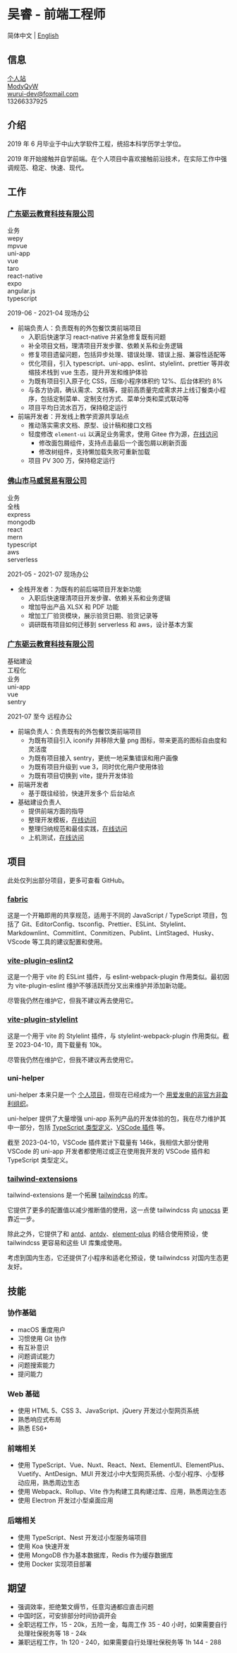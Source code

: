 # 吴睿 - 前端工程师

简体中文 | [English](./index.en-US.md)

## 信息

<div class="flex items-center">
  <iconify-icon icon="carbon:home" class="mr-2"></iconify-icon>
  <a href="https://modyqyw.github.io">个人站</a>
</div>

<div class="flex items-center">
  <iconify-icon icon="carbon:logo-github" class="mr-2"></iconify-icon>
  <a href="https://github.com/ModyQyW">ModyQyW</a>
</div>

<div class="flex items-center">
  <iconify-icon icon="carbon:email" class="mr-2"></iconify-icon>
  <a href="mailto:wurui-dev@foxmail.com">wurui-dev@foxmail.com</a>
</div>

<div class="flex items-center">
  <iconify-icon icon="carbon:phone" class="mr-2"></iconify-icon>
  <span>13266337925</span>
</div>

## 介绍

2019 年 6 月毕业于中山大学软件工程，统招本科学历学士学位。

2019 年开始接触并自学前端。在个人项目中喜欢接触前沿技术，在实际工作中强调规范、稳定、快速、现代。

## 工作

### [广东砺云教育科技有限公司](https://www.millcloud.cn/)

<div class="flex items-center flex-wrap -mt-2">
  <div class="rounded-full bg-gray-100 px-4 mr-2 mt-2">业务</div>
  <div class="rounded-full bg-gray-100 px-4 mr-2 mt-2">wepy</div>
  <div class="rounded-full bg-gray-100 px-4 mr-2 mt-2">mpvue</div>
  <div class="rounded-full bg-gray-100 px-4 mr-2 mt-2">uni-app</div>
  <div class="rounded-full bg-gray-100 px-4 mr-2 mt-2">vue</div>
  <div class="rounded-full bg-gray-100 px-4 mr-2 mt-2">taro</div>
  <div class="rounded-full bg-gray-100 px-4 mr-2 mt-2">react-native</div>
  <div class="rounded-full bg-gray-100 px-4 mr-2 mt-2">expo</div>
  <div class="rounded-full bg-gray-100 px-4 mr-2 mt-2">angular.js</div>
  <div class="rounded-full bg-gray-100 px-4 mr-2 mt-2">typescript</div>
</div>

<p class="text-gray-500 my-2">2019-06 - 2021-04 现场办公</p>

- 前端负责人：负责既有的外包餐饮类前端项目
  - 入职后快速学习 react-native 并紧急修复既有问题
  - 补全项目文档，理清项目开发步骤、依赖关系和业务逻辑
  - 修复项目遗留问题，包括异步处理、错误处理、错误上报、兼容性适配等
  - 优化项目，引入 typescript、uni-app、eslint、stylelint、prettier 等并收缩技术栈到 vue 生态，提升开发和维护体验
  - 为既有项目引入原子化 CSS，压缩小程序体积约 12%、后台体积约 8%
  - 与各方协调，确认需求、文档等，提前高质量完成需求并上线订餐类小程序，包括定制菜单、定制支付方式、菜单分类和菜式联动等
  - 项目平均日流水百万，保持稳定运行
- 前端开发者：开发线上教学资源共享站点
  - 推动落实需求文档、原型、设计稿和接口文档
  - 轻度修改 `element-ui` 以满足业务需求，使用 Gitee 作为源，[在线访问](https://gitee.com/MillCloud/element)
    - 修改面包屑组件，支持点击最后一个面包屑以刷新页面
    - 修改树组件，支持懒加载失败可重新加载
  - 项目 PV 300 万，保持稳定运行

### [佛山市马威贸易有限公司](https://globus-china.com/)

<div class="flex items-center flex-wrap -mt-2">
  <div class="rounded-full bg-gray-100 px-4 mr-2 mt-2">业务</div>
  <div class="rounded-full bg-gray-100 px-4 mr-2 mt-2">全栈</div>
  <div class="rounded-full bg-gray-100 px-4 mr-2 mt-2">express</div>
  <div class="rounded-full bg-gray-100 px-4 mr-2 mt-2">mongodb</div>
  <div class="rounded-full bg-gray-100 px-4 mr-2 mt-2">react</div>
  <div class="rounded-full bg-gray-100 px-4 mr-2 mt-2">mern</div>
  <div class="rounded-full bg-gray-100 px-4 mr-2 mt-2">typescript</div>
  <div class="rounded-full bg-gray-100 px-4 mr-2 mt-2">aws</div>
  <div class="rounded-full bg-gray-100 px-4 mr-2 mt-2">serverless</div>
</div>

<p class="text-gray-500 my-2">2021-05 - 2021-07 现场办公</p>

- 全栈开发者：为既有的前后端项目开发新功能
  - 入职后快速理清项目开发步骤、依赖关系和业务逻辑
  - 增加导出产品 XLSX 和 PDF 功能
  - 增加工厂验货模块，展示验货日期、验货记录等
  - 调研既有项目如何迁移到 serverless 和 aws，设计基本方案

### [广东砺云教育科技有限公司](https://www.millcloud.cn/)

<div class="flex items-center flex-wrap -mt-2">
  <div class="rounded-full bg-gray-100 px-4 mr-2 mt-2">基础建设</div>
  <div class="rounded-full bg-gray-100 px-4 mr-2 mt-2">工程化</div>
  <div class="rounded-full bg-gray-100 px-4 mr-2 mt-2">业务</div>
  <div class="rounded-full bg-gray-100 px-4 mr-2 mt-2">uni-app</div>
  <div class="rounded-full bg-gray-100 px-4 mr-2 mt-2">vue</div>
  <div class="rounded-full bg-gray-100 px-4 mr-2 mt-2">sentry</div>
</div>

<p class="text-gray-500 my-2">2021-07 至今 远程办公</p>

- 前端负责人：负责既有的外包餐饮类前端项目
  - 为既有项目引入 iconify 并移除大量 png 图标，带来更高的图标自由度和灵活度
  - 为既有项目接入 sentry，更统一地采集错误和用户画像
  - 为既有项目升级到 vue 3，同时优化用户使用体验
  - 为既有项目切换到 vite，提升开发体验
- 前端开发者
  - 基于既往经验，快速开发多个 后台站点
- 基础建设负责人
  - 提供前端方面的指导
  - 整理开发模板，[在线访问](https://github.com/MillCloud/presets)
  - 整理归纳规范和最佳实践，[在线访问](https://millcloud.github.io/standard)
  - 上机测试，[在线访问](https://millcloud.github.io/developer-examination/)

## 项目

此处仅列出部分项目，更多可查看 GitHub。

### [fabric](https://github.com/ModyQyW/fabric)

这是一个开箱即用的共享规范，适用于不同的 JavaScript / TypeScript 项目，包括了 Git、EditorConfig、tsconfig、Prettier、ESLint、Stylelint、Markdownlint、Commitlint、Conmitizen、Publint、LintStaged、Husky、VScode 等工具的建议配置和使用。

### [vite-plugin-eslint2](https://github.com/ModyQyW/vite-plugin-eslint2)

这是一个用于 vite 的 ESLint 插件，与 eslint-webpack-plugin 作用类似。最初因为 vite-plugin-eslint 维护不够活跃而分叉出来维护并添加新功能。

尽管我仍然在维护它，但我不建议再去使用它。

### [vite-plugin-stylelint](https://github.com/ModyQyW/vite-plugin-stylelint)

这是一个用于 vite 的 Stylelint 插件，与 stylelint-webpack-plugin 作用类似。截至 2023-04-10，周下载量有 10k。

尽管我仍然在维护它，但我不建议再去使用它。

### uni-helper

uni-helper 本来只是一个 [个人项目](https://github.com/ModyQyW/uni-helper)，但现在已经成为一个 [用爱发电的非官方非盈利组织](https://github.com/uni-helper)。

uni-helper 提供了大量增强 uni-app 系列产品的开发体验的包，我在尽力维护其中一部分，包括 [TypeScript 类型定义](https://github.com/orgs/uni-helper/repositories?q=types&type=all&language=&sort=)、[VSCode 插件](https://github.com/orgs/uni-helper/repositories?q=vscode&type=all&language=&sort=) 等。

截至 2023-04-10，VSCode 插件累计下载量有 146k，我相信大部分使用 VSCode 的 uni-app 开发者都使用过或正在使用我开发的 VSCode 插件和 TypeScript 类型定义。

### [tailwind-extensions](https://github.com/ModyQyW/tailwind-extensions)

tailwind-extensions 是一个拓展 [tailwindcss](https://tailwindcss.com/) 的库。

它提供了更多的配置值以减少推断值的使用，这一点使 tailwindcss 向 [unocss](https://github.com/unocss/unocss) 更靠近一步。

除此之外，它提供了和 [antd](https://ant.design/)、[antdv](https://antdv.com/)、[element-plus](https://element-plus.org/) 的结合使用预设，使 tailwindcss 更容易和这些 UI 库集成使用。

考虑到国内生态，它还提供了小程序和适老化预设，使 tailwindcss 对国内生态更友好。

## 技能

### 协作基础

- macOS 重度用户
- 习惯使用 Git 协作
- 有互补意识
- 问题调试能力
- 问题搜索能力
- 提问能力

### Web 基础

- 使用 HTML 5、CSS 3、JavaScript、jQuery 开发过小型网页系统
- 熟悉响应式布局
- 熟悉 ES6+

### 前端相关

- 使用 TypeScript、Vue、Nuxt、React、Next、ElementUI、ElementPlus、Vuetify、AntDesign、MUI 开发过小中大型网页系统、小型小程序、小型移动应用，熟悉周边生态
- 使用 Webpack、Rollup、Vite 作为构建工具构建过库、应用，熟悉周边生态
- 使用 Electron 开发过小型桌面应用

### 后端相关

- 使用 TypeScript、Nest 开发过小型服务端项目
- 使用 Koa 快速开发
- 使用 MongoDB 作为基本数据库，Redis 作为缓存数据库
- 使用 Docker 实现项目部署

## 期望

- 强调效率，拒绝繁文缛节，任意沟通都应直击问题
- 中国时区，可安排部分时间协调开会
- 全职远程工作，15 - 20k，五险一金，每周工作 35 - 40 小时，如果需要自行处理社保税务等 18 - 24k
- 兼职远程工作，1h 120 - 240，如果需要自行处理社保税务等 1h 144 - 288

<script src="https://cdn.jsdelivr.net/npm/@unocss/runtime"></script>
<script src="https://cdn.jsdelivr.net/npm/iconify-icon/dist/iconify-icon.min.js"></script>
